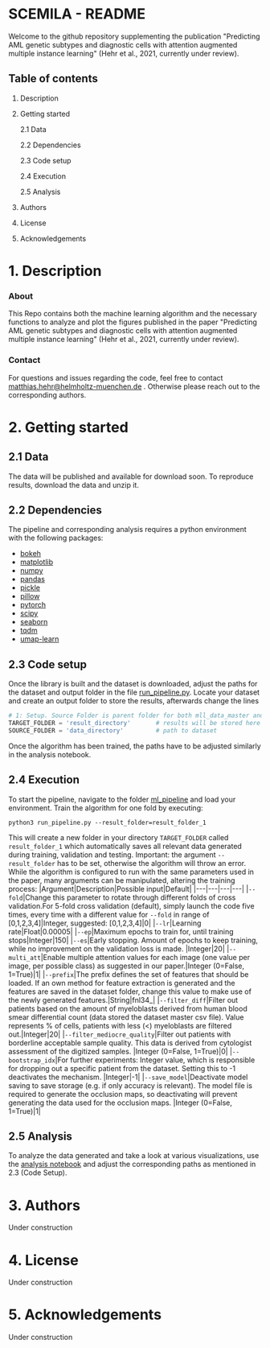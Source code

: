 # SCEMILA - README

Welcome to the github repository supplementing the publication "Predicting AML genetic subtypes and diagnostic cells with attention augmented multiple instance learning" (Hehr et al., 2021, currently under review). 

## Table of contents
1. Description

2. Getting started

    2.1 Data

    2.2 Dependencies   
    
    2.3 Code setup
    
    2.4 Execution

    2.5 Analysis

3. Authors
4. License
5. Acknowledgements


# 1. Description
### About
This Repo contains both the machine learning algorithm and the necessary functions to analyze and plot the figures published in the paper "Predicting AML genetic subtypes and diagnostic cells with attention augmented multiple instance learning" (Hehr et al., 2021, currently under review).

### Contact
For questions and issues regarding the code, feel free to contact matthias.hehr@helmholtz-muenchen.de . Otherwise please reach out to the corresponding authors.  

# 2. Getting started

## 2.1 Data
The data will be published and available for download soon. To reproduce results, download the data and unzip it.

## 2.2 Dependencies
The pipeline and corresponding analysis requires a python environment with the following packages: 

- [bokeh](https://docs.bokeh.org/en/latest/index.html)
- [matplotlib](https://matplotlib.org/)
- [numpy](https://numpy.org/)
- [pandas](https://pandas.pydata.org/)
- [pickle](https://docs.python.org/3/library/pickle.html)
- [pillow](https://pillow.readthedocs.io/en/stable/index.html)
- [pytorch](https://pytorch.org/)
- [scipy](https://www.scipy.org/)
- [seaborn](https://seaborn.pydata.org/)
- [tqdm](https://tqdm.github.io/)
- [umap-learn](https://umap-learn.readthedocs.io/en/latest/index.html)

## 2.3 Code setup
Once the library is built and the dataset is downloaded, adjust the paths for the dataset and output folder in the file [run_pipeline.py](ml_pipeline/run_pipeline.py). 
Locate your dataset and create an output folder to store the results, afterwards change the lines 

```python
# 1: Setup. Source Folder is parent folder for both mll_data_master and the /data folder
TARGET_FOLDER = 'result_directory'       # results will be stored here
SOURCE_FOLDER = 'data_directory'         # path to dataset
```  
Once the algorithm has been trained, the paths have to be adjusted similarly in the analysis notebook.

## 2.4 Execution
To start the pipeline, navigate to the folder [ml_pipeline](ml_pipeline) and load your environment. Train the algorithm for one fold by executing:

```
python3 run_pipeline.py --result_folder=result_folder_1
```
This will create a new folder in your directory `TARGET_FOLDER` called `result_folder_1` which automatically saves all relevant data generated during training, validation and testing. Important: the argument `--result_folder` has to be set, otherwise the algorithm will throw an error. While the algorithm is configured to run with the same parameters used in the paper, many arguments can be manipulated, altering the training process:
|Argument|Description|Possible input|Default|
|---|---|---|---|
|`--fold`|Change this parameter to rotate through different folds of cross validation.For 5-fold cross validation (default), simply launch the code five times, every time with a different value for `--fold` in range of [0,1,2,3,4]|Integer, suggested: [0,1,2,3,4]|0|
|`--lr`|Learning rate|Float|0.00005|
|`--ep`|Maximum epochs to train for, until training stops|Integer|150|
|`--es`|Early stopping. Amount of epochs to keep training, while no improvement on the validation loss is made. |Integer|20|
|`--multi_att`|Enable multiple attention values for each image (one value per image, per possible class) as suggested in our paper.|Integer (0=False, 1=True)|1|
|`--prefix`|The prefix defines the set of features that should be loaded. If an own method for feature extraction is generated and the features are saved in the dataset folder, change this value to make use of the newly generated features.|String|fnl34_|
|`--filter_diff`|Filter out patients based on the amount of myeloblasts derived from human blood smear differential count (data stored the dataset master csv file). Value represents % of cells, patients with less (<) myeloblasts are filtered out.|Integer|20|
|`--filter_mediocre_quality`|Filter out patients with borderline acceptable sample quality. This data is derived from cytologist assessment of the digitized samples. |Integer (0=False, 1=True)|0|
|`--bootstrap_idx`|For further experiments: Integer value, which is responsible for dropping out a specific patient from the dataset. Setting this to -1 deactivates the mechanism. |Integer|-1|
|`--save_model`|Deactivate model saving to save storage (e.g. if only accuracy is relevant). The model file is required to generate the occlusion maps, so deactivating will prevent generating the data used for the occlusion maps. |Integer (0=False, 1=True)|1|

## 2.5 Analysis
To analyze the data generated and take a look at various visualizations, use the [analysis notebook](analysis/analysis_notebook.ipynb) and adjust the corresponding paths as mentioned in 2.3 (Code Setup).

# 3. Authors
Under construction

# 4. License
Under construction

# 5. Acknowledgements
Under construction

